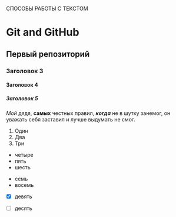 СПОСОБЫ РАБОТЫ С ТЕКСТОМ

# Git and GitHub
## Первый репозиторий
### Заголовок 3
#### Заголовок 4
##### Заголовок 5 


*Мой* дядя, **самых** честных правил, 
***когда*** не в шутку занемог, 
он уважать себя заставил 
и лучше выдумать не смог.

1. Один
2. Два
3. Три

- четыре
- пять
- шесть

+ семь
+ восемь

- [x] девять
- [ ] десять

